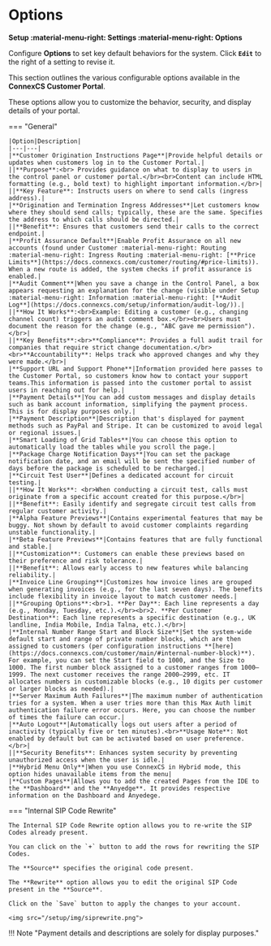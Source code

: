 # Options

**Setup :material-menu-right: Settings :material-menu-right: Options**

Configure **Options** to set key default behaviors for the system. Click **`Edit`** to the right of a setting to revise it.

This section outlines the various configurable options available in the **ConnexCS Customer Portal**.

These options allow you to customize the behavior, security, and display details of your portal.

=== "General"

    |Option|Description|
    |---|---|
    |**Customer Origination Instructions Page**|Provide helpful details or updates when customers log in to the Customer Portal.|
    ||**Purpose**:<br> Provides guidance on what to display to users in the control panel or customer portal.</br><br>Content can include HTML formatting (e.g., bold text) to highlight important information.</br>|
    ||**Key Feature**: Instructs users on where to send calls (ingress address).|
    |**Origination and Termination Ingress Addresses**|Let customers know where they should send calls; typically, these are the same. Specifies the address to which calls should be directed.|
    ||**Benefit**: Ensures that customers send their calls to the correct endpoint.|
    |**Profit Assurance Default**|Enable Profit Assurance on all new accounts (found under Customer :material-menu-right: Routing :material-menu-right: Ingress Routing :material-menu-right: [**Price Limits**](https://docs.connexcs.com/customer/routing/#price-limits)). When a new route is added, the system checks if profit assurance is enabled.|
    |**Audit Comment**|When you save a change in the Control Panel, a box appears requesting an explanation for the change (visible under Setup :material-menu-right: Information :material-menu-right: [**Audit Log**](https://docs.connexcs.com/setup/information/audit-log/)).|
    ||**How It Works**:<br>Example: Editing a customer (e.g., changing channel count) triggers an audit comment box.</br><br>Users must document the reason for the change (e.g., "ABC gave me permission").</br>|
    ||**Key Benefits**:<br>**Compliance**: Provides a full audit trail for companies that require strict change documentation.</br><br>**Accountability**: Helps track who approved changes and why they were made.</br>|
    |**Support URL and Support Phone**|Information provided here passes to the Customer Portal, so customers know how to contact your support teams.This information is passed into the customer portal to assist users in reaching out for help.|
    |**Payment Details**|You can add custom messages and display details such as bank account information, simplifying the payment process. This is for display purposes only.|
    |**Payment Description**|Description that's displayed for payment methods such as PayPal and Stripe. It can be customized to avoid legal or regional issues.|
    |**Smart Loading of Grid Tables**|You can choose this option to automatically load the tables while you scroll the page.|
    |**Package Charge Notification Days**|You can set the package notification date, and an email will be sent the specified number of days before the package is scheduled to be recharged.|
    |**Circuit Test User**|Defines a dedicated account for circuit testing.|
    ||**How It Works**: <br>When conducting a circuit test, calls must originate from a specific account created for this purpose.</br>|
    ||**Benefit**: Easily identify and segregate circuit test calls from regular customer activity.|
    |**Alpha Feature Previews**|Contains experimental features that may be buggy. Not shown by default to avoid customer complaints regarding unstable functionality.|
    |**Beta Feature Previews**|Contains features that are fully functional and stable.|
    ||**Customization**: Customers can enable these previews based on their preference and risk tolerance.|
    ||**Benefit**: Allows early access to new features while balancing reliability.|
    |**Invoice Line Grouping**|Customizes how invoice lines are grouped when generating invoices (e.g., for the last seven days). The benefits include flexibility in invoice layout to match customer needs.|
    ||**Grouping Options**:<br>1. **Per Day**: Each line represents a day (e.g., Monday, Tuesday, etc.).</br><br>2. **Per Customer Destination**: Each line represents a specific destination (e.g., UK landline, India Mobile, India Talna, etc.).</br>|
    |**Internal Number Range Start and Block Size**|Set the system-wide default start and range of private number blocks, which are then assigned to customers (per configuration instructions **[here](https://docs.connexcs.com/customer/main/#internal-number-block)**). For example, you can set the Start field to 1000, and the Size to 1000. The first number block assigned to a customer ranges from 1000–1999. The next customer receives the range 2000–2999, etc. IT allocates numbers in customizable blocks (e.g., 10 digits per customer or larger blocks as needed).|
    |**Server Maximum Auth Failures**|The maximum number of authentication tries for a system. When a user tries more than this Max Auth limit authentication failure error occurs. Here, you can choose the number of times the failure can occur.|
    |**Auto Logout**|Automatically logs out users after a period of inactivity (typically five or ten minutes).<br>**Usage Note**: Not enabled by default but can be activated based on user preference.</br>|
    ||**Security Benefits**: Enhances system security by preventing unauthorized access when the user is idle.|
    |**Hybrid Menu Only**|When you use ConnexCS in Hybrid mode, this option hides unavailable items from the menu|
    |**Custom Pages**|Allows you to add the created Pages from the IDE to the **Dashboard** and the **Anyedge**. It provides respective information on the Dashboard and Anyedege.
=== "Internal SIP Code Rewrite"

    The Internal SIP Code Rewrite option allows you to re-write the SIP Codes already present.

    You can click on the `+` button to add the rows for rewriting the SIP Codes.

    The **Source** specifies the original code present.

    The **Rewrite** option allows you to edit the original SIP Code present in the **Source**.

    Click on the `Save` button to apply the changes to your account.

    <img src="/setup/img/siprewrite.png">

!!! Note "Payment details and descriptions are solely for display purposes."